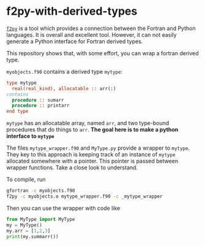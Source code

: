 # f2py-with-derived-types

[`f2py`](https://numpy.org/doc/stable/f2py/) is a tool which provides a connection between the Fortran and Python languages. It is overall and excellent tool. However, it can not easily generate a Python interface for Fortran derived types.

This repository shows that, with some effort, you can wrap a fortran derived type.

`myobjects.f90` contains a derived type `mytype`:

```fortran
type mytype
  real(real_kind), allocatable :: arr(:)
contains
  procedure :: sumarr
  procedure :: printarr
end type
```

`mytype` has an allocatable array, named `arr`, and two type-bound procedures that do things to `arr`. **The goal here is to make a python interface to `mytype`**

The files `mytype_wrapper.f90` and `MyType.py` provide a wrapper to `mytype`. They key to this approach is keeping track of an instance of `mytype` allocated somewhere with a pointer. This pointer is passed between wrapper functions. Take a close look to understand.

To compile, run

```bash
gfortran -c myobjects.f90
f2py -c myobjects.o mytype_wrapper.f90 -c _mytype_wrapper
```

Then you can use the wrapper with code like 

```python
from MyType import MyType
my = MyType()
my.arr = [1,2,3]
print(my.summarr())
```
